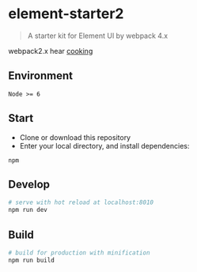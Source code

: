 # element-starter2

> A starter kit for Element UI by webpack 4.x

webpack2.x hear [cooking](https://github.com/ElementUI/element-starter)


## Environment

`Node >= 6`

## Start

 - Clone or download this repository
 - Enter your local directory, and install dependencies:

``` npm
npm
```

## Develop

``` bash
# serve with hot reload at localhost:8010
npm run dev
```

## Build

``` bash
# build for production with minification
npm run build
```
